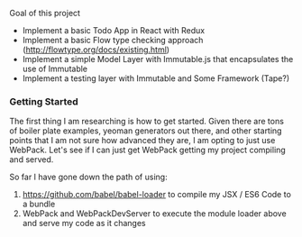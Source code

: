 Goal of this project

- Implement a basic Todo App in React with Redux
- Implement a basic Flow type checking approach (http://flowtype.org/docs/existing.html)
- Implement a simple Model Layer with Immutable.js that encapsulates the use of Immutable
- Implement a testing layer with Immutable and Some Framework (Tape?)

### Getting Started

The first thing I am researching is how to get started. Given there are tons of boiler plate examples, yeoman generators
out there, and other starting points that I am not sure how advanced they are, I am opting to just use WebPack. Let's
see if I can just get WebPack getting my project compiling and served.

So far I have gone down the path of using:
1. https://github.com/babel/babel-loader to compile my JSX / ES6 Code to a bundle
2. WebPack and WebPackDevServer to execute the module loader above and serve my code as it changes